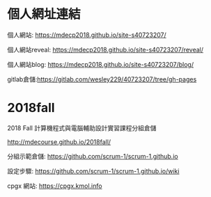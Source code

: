 # 個人網址連結

個人網站: https://mdecp2018.github.io/site-s40723207/

個人網站reveal: https://mdecp2018.github.io/site-s40723207/reveal/

個人網站blog: https://mdecp2018.github.io/site-s40723207/blog/

gitlab倉儲:https://gitlab.com/wesley229/40723207/tree/gh-pages

# 2018fall

2018 Fall 計算機程式與電腦輔助設計實習課程分組倉儲

http://mdecourse.github.io/2018fall/

分組示範倉儲: https://github.com/scrum-1/scrum-1.github.io

設定步驟: https://github.com/scrum-1/scrum-1.github.io/wiki

cpgx 網站: https://cpgx.kmol.info
